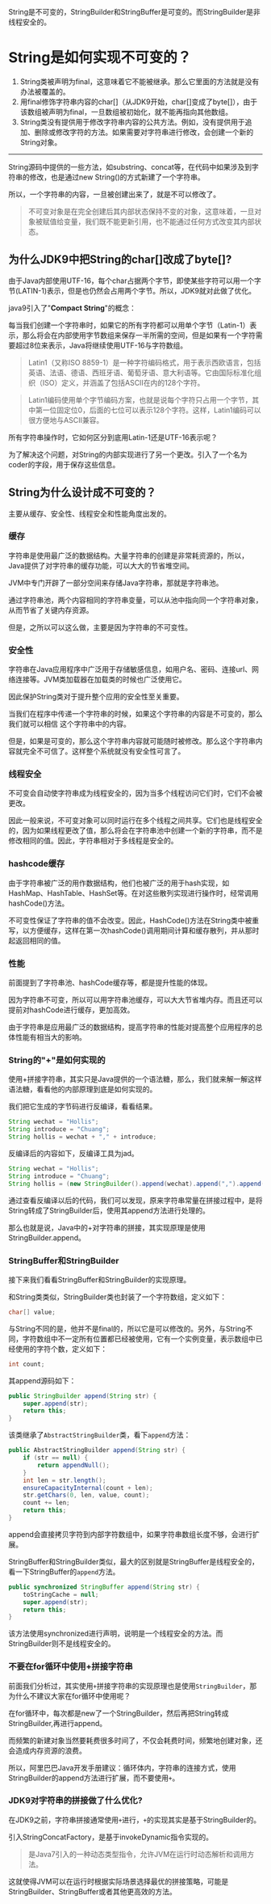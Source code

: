 String是不可变的，StringBuilder和StringBuffer是可变的。而StringBuilder是非线程安全的。

# String是如何实现不可变的？
1. String类被声明为final，这意味着它不能被继承。那么它里面的方法就是没有办法被覆盖的。
2. 用final修饰字符串内容的char[]（从JDK9开始，char[]变成了byte[]），由于该数组被声明为final，一旦数组被初始化，就不能再指向其他数组。
3. String类没有提供用于修改字符串内容的公共方法。例如，没有提供用于追加、删除或修改字符的方法。如果需要对字符串进行修改，会创建一个新的String对象。
---
String源码中提供的一些方法，如substring、concat等，在代码中如果涉及到字符串的修改，也是通过new String()的方式新建了一个字符串。

所以，一个字符串的内容，一旦被创建出来了，就是不可以修改了。

>不可变对象是在完全创建后其内部状态保持不变的对象，这意味着，一旦对象被赋值给变量，我们既不能更新引用，也不能通过任何方式改变其内部状态。

## 为什么JDK9中把String的char[]改成了byte[]?
由于Java内部使用UTF-16，每个char占据两个字节，即使某些字符可以用一个字节(LATIN-1)表示，但是也仍然会占用两个字节。所以，JDK9就对此做了优化。

java9引入了"**Compact String**"的概念：

每当我们创建一个字符串时，如果它的所有字符都可以用单个字节（Latin-1）表示，那么将会在内部使用字节数组来保存一半所需的空间，但是如果有一个字符需要超过8位来表示，Java将继续使用UTF-16与字符数组。

> Latin1（又称ISO 8859-1）是一种字符编码格式，用于表示西欧语言，包括英语、法语、德语、西班牙语、葡萄牙语、意大利语等。它由国际标准化组织（ISO）定义，并涵盖了包括ASCII在内的128个字符。

>Latin1编码使用单个字节编码方案，也就是说每个字符只占用一个字节，其中第一位固定位0，后面的七位可以表示128个字符。这样，Latin1编码可以很方便地与ASCII兼容。

所有字符串操作时，它如何区分到底用Latin-1还是UTF-16表示呢？

为了解决这个问题，对String的内部实现进行了另一个更改。引入了一个名为coder的字段，用于保存这些信息。

## String为什么设计成不可变的？
主要从缓存、安全性、线程安全和性能角度出发的。
### 缓存
字符串是使用最广泛的数据结构。大量字符串的创建是非常耗资源的，所以，Java提供了对字符串的缓存功能，可以大大的节省堆空间。

JVM中专门开辟了一部分空间来存储Java字符串，那就是字符串池。

通过字符串池，两个内容相同的字符串变量，可以从池中指向同一个字符串对象，从而节省了关键内存资源。

但是，之所以可以这么做，主要是因为字符串的不可变性。

### 安全性
字符串在Java应用程序中广泛用于存储敏感信息，如用户名、密码、连接url、网络连接等。JVM类加载器在加载类的时候也广泛使用它。

因此保护String类对于提升整个应用的安全性至关重要。

当我们在程序中传递一个字符串的时候，如果这个字符串的内容是不可变的，那么我们就可以相信 这个字符串中的内容。

但是，如果是可变的，那么这个字符串内容就可能随时被修改。那么这个字符串内容就完全不可信了。这样整个系统就没有安全性可言了。

### 线程安全
不可变会自动使字符串成为线程安全的，因为当多个线程访问它们时，它们不会被更改。

因此一般来说，不可变对象可以同时运行在多个线程之间共享。它们也是线程安全的，因为如果线程更改了值，那么将会在字符串池中创建一个新的字符串，而不是修改相同的值。因此，字符串相对于多线程是安全的。

### hashcode缓存
由于字符串被广泛的用作数据结构，他们也被广泛的用于hash实现，如HashMap、HashTable、HashSet等。在对这些散列实现进行操作时，经常调用hashCode()方法。

不可变性保证了字符串的值不会改变。因此，HashCode()方法在String类中被重写，以方便缓存，这样在第一次hashCode()调用期间计算和缓存散列，并从那时起返回相同的值。

### 性能
前面提到了字符串池、hashCode缓存等，都是提升性能的体现。

因为字符串不可变，所以可以用字符串池缓存，可以大大节省堆内存。而且还可以提前对hashCode进行缓存，更加高效。

由于字符串是应用最广泛的数据结构，提高字符串的性能对提高整个应用程序的总体性能有相当大的影响。

### String的"+"是如何实现的
使用+拼接字符串，其实只是Java提供的一个语法糖，那么，我们就来解一解这样语法糖，看看他的内部原理到底是如何实现的。

我们把它生成的字节码进行反编译，看看结果。
```java
String wechat = "Hollis";
String introduce = "Chuang";
String hollis = wechat + "," + introduce;
```
反编译后的内容如下，反编译工具为jad。

```java
String wechat = "Hollis";
String introduce = "Chuang";
String hollis = (new StringBuilder().append(wechat).append(",").append(introduce).toString());
```

通过查看反编译以后的代码，我们可以发现，原来字符串常量在拼接过程中，是将String转成了StringBuilder后，使用其append方法进行处理的。

那么也就是说，Java中的+对字符串的拼接，其实现原理是使用StringBuilder.append。

### StringBuffer和StringBuilder
接下来我们看看StringBuffer和StringBuilder的实现原理。

和String类类似，StringBuilder类也封装了一个字符数组，定义如下：
```java
char[] value;
```
与String不同的是，他并不是final的，所以它是可以修改的。另外，与String不同，字符数组中不一定所有位置都已经被使用，它有一个实例变量，表示数组中已经使用的字符个数，定义如下：
```java
int count;
```
其append源码如下：
```java
public StringBuilder append(String str) {
    super.append(str);
    return this;
}
```
该类继承了`AbstractStringBuilder`类，看下`append`方法：
```java
public AbstractStringBuilder append(String str) {
    if (str == null) {
        return appendNull();
    }
    int len = str.length();
    ensureCapacityInternal(count + len);
    str.getChars(0, len, value, count);
    count += len;
    return this;
}
```
append会直接拷贝字符到内部字符数组中，如果字符串数组长度不够，会进行扩展。

StringBuffer和StringBuilder类似，最大的区别就是StringBuffer是线程安全的，看一下StringBuffer的`append`方法。

```JAVA
public synchronized StringBuffer append(String str) {
    toStringCache = null;
    super.append(str);
    return this;
}
```
该方法使用synchronized进行声明，说明是一个线程安全的方法。而StringBuilder则不是线程安全的。

### 不要在for循环中使用+拼接字符串
前面我们分析过，其实使用`+`拼接字符串的实现原理也是使用`StringBuilder`，那为什么不建议大家在for循环中使用呢？

在for循环中，每次都是new了一个StringBuilder，然后再把String转成StringBuilder,再进行append。

而频繁的新建对象当然要耗费很多时间了，不仅会耗费时间，频繁地创建对象，还会造成内存资源的浪费。

所以，阿里巴巴Java开发手册建议：循环体内，字符串的连接方式，使用StringBuilder的append方法进行扩展，而不要使用`+`。

### JDK9对字符串的拼接做了什么优化?
在JDK9之前，字符串拼接通常使用`+`进行，`+`的实现其实是基于StringBuilder的。

引入StringConcatFactory，是基于invokeDynamic指令实现的。

> 是Java7引入的一种动态类型指令，允许JVM在运行时动态解析和调用方法。

这就使得JVM可以在运行时根据实际场景选择最优的拼接策略，可能是StringBuilder、StringBuffer或者其他更高效的方法。

